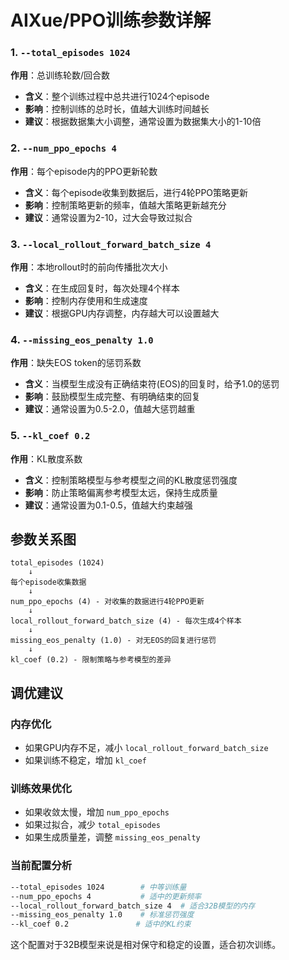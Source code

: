 # AIXue/PPO训练参数详解

### 1. `--total_episodes 1024`
**作用**：总训练轮数/回合数
- **含义**：整个训练过程中总共进行1024个episode
- **影响**：控制训练的总时长，值越大训练时间越长
- **建议**：根据数据集大小调整，通常设置为数据集大小的1-10倍

### 2. `--num_ppo_epochs 4`
**作用**：每个episode内的PPO更新轮数
- **含义**：每个episode收集到数据后，进行4轮PPO策略更新
- **影响**：控制策略更新的频率，值越大策略更新越充分
- **建议**：通常设置为2-10，过大会导致过拟合

### 3. `--local_rollout_forward_batch_size 4`
**作用**：本地rollout时的前向传播批次大小
- **含义**：在生成回复时，每次处理4个样本
- **影响**：控制内存使用和生成速度
- **建议**：根据GPU内存调整，内存越大可以设置越大

### 4. `--missing_eos_penalty 1.0`
**作用**：缺失EOS token的惩罚系数
- **含义**：当模型生成没有正确结束符(EOS)的回复时，给予1.0的惩罚
- **影响**：鼓励模型生成完整、有明确结束的回复
- **建议**：通常设置为0.5-2.0，值越大惩罚越重

### 5. `--kl_coef 0.2`
**作用**：KL散度系数
- **含义**：控制策略模型与参考模型之间的KL散度惩罚强度
- **影响**：防止策略偏离参考模型太远，保持生成质量
- **建议**：通常设置为0.1-0.5，值越大约束越强

## 参数关系图

```
total_episodes (1024)
    ↓
每个episode收集数据
    ↓
num_ppo_epochs (4) - 对收集的数据进行4轮PPO更新
    ↓
local_rollout_forward_batch_size (4) - 每次生成4个样本
    ↓
missing_eos_penalty (1.0) - 对无EOS的回复进行惩罚
    ↓
kl_coef (0.2) - 限制策略与参考模型的差异
```

## 调优建议

### 内存优化
- 如果GPU内存不足，减小 `local_rollout_forward_batch_size`
- 如果训练不稳定，增加 `kl_coef`

### 训练效果优化
- 如果收敛太慢，增加 `num_ppo_epochs`
- 如果过拟合，减少 `total_episodes`
- 如果生成质量差，调整 `missing_eos_penalty`

### 当前配置分析
```bash
--total_episodes 1024        # 中等训练量
--num_ppo_epochs 4           # 适中的更新频率
--local_rollout_forward_batch_size 4  # 适合32B模型的内存
--missing_eos_penalty 1.0    # 标准惩罚强度
--kl_coef 0.2               # 适中的KL约束
```

这个配置对于32B模型来说是相对保守和稳定的设置，适合初次训练。